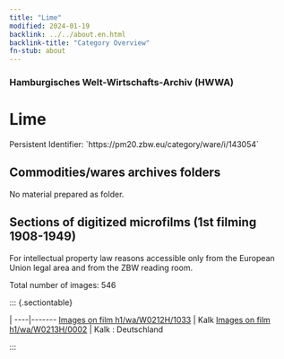 ```yaml
---
title: "Lime"
modified: 2024-01-19
backlink: ../../about.en.html
backlink-title: "Category Overview"
fn-stub: about
---
```


### Hamburgisches Welt-Wirtschafts-Archiv (HWWA)

# Lime

<div class="hint">Persistent Identifier: `https://pm20.zbw.eu/category/ware/i/143054`</div>







## Commodities/wares archives folders





No material prepared as folder.



<a id="filmsections" />

## Sections of digitized microfilms (1st filming 1908-1949)

<p>For intellectual property law reasons accessible only from the European Union legal area and from the ZBW reading room.</p>



<p>Total number of images: 546</p>




::: {.sectiontable}

 | 
----|-------
<a class="btn" href="https://pm20.zbw.eu/film/h1/wa/W0212H/1033" rel="nofollow">Images on film h1/wa/W0212H/1033</a> | Kalk
<a class="btn" href="https://pm20.zbw.eu/film/h1/wa/W0213H/0002" rel="nofollow">Images on film h1/wa/W0213H/0002</a> | Kalk : Deutschland


:::
















